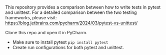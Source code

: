 This repository provides a comparison between how to write tests in pytest and unittest. 
For a detailed comparison between the two testing frameworks, please visit: https://blog.jetbrains.com/pycharm/2024/03/pytest-vs-unittest/

Clone this repo and open it in PyCharm. 
- Make sure to install pytest <code>pip install pytest</code>
- Create run configurations for both pytest and unittest.
